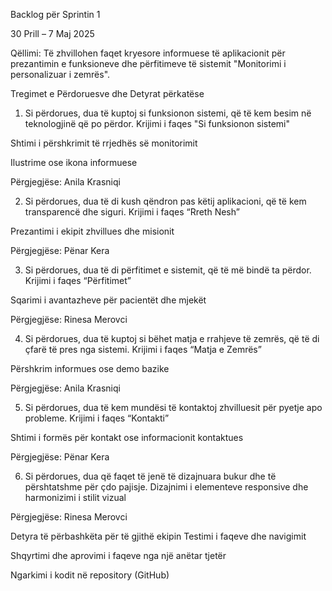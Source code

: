 Backlog për Sprintin 1

30 Prill – 7 Maj 2025

Qëllimi:
Të zhvillohen faqet kryesore informuese të aplikacionit për prezantimin e funksioneve dhe përfitimeve të sistemit "Monitorimi i personalizuar i zemrës".

Tregimet e Përdoruesve dhe Detyrat përkatëse
1. Si përdorues, dua të kuptoj si funksionon sistemi, që të kem besim në teknologjinë që po përdor.
Krijimi i faqes "Si funksionon sistemi"

Shtimi i përshkrimit të rrjedhës së monitorimit

Ilustrime ose ikona informuese

Përgjegjëse: Anila Krasniqi

2. Si përdorues, dua të di kush qëndron pas këtij aplikacioni, që të kem transparencë dhe siguri.
Krijimi i faqes “Rreth Nesh”

Prezantimi i ekipit zhvillues dhe misionit

Përgjegjëse: Pënar Kera

3. Si përdorues, dua të di përfitimet e sistemit, që të më bindë ta përdor.
Krijimi i faqes “Përfitimet”

Sqarimi i avantazheve për pacientët dhe mjekët

Përgjegjëse: Rinesa Merovci

4. Si përdorues, dua të kuptoj si bëhet matja e rrahjeve të zemrës, që të di çfarë të pres nga sistemi.
Krijimi i faqes “Matja e Zemrës”

Përshkrim informues ose demo bazike

Përgjegjëse: Anila Krasniqi

5. Si përdorues, dua të kem mundësi të kontaktoj zhvilluesit për pyetje apo probleme.
Krijimi i faqes “Kontakti”

Shtimi i formës për kontakt ose informacionit kontaktues

Përgjegjëse: Pënar Kera

6. Si përdorues, dua që faqet të jenë të dizajnuara bukur dhe të përshtatshme për çdo pajisje.
Dizajnimi i elementeve responsive dhe harmonizimi i stilit vizual

Përgjegjëse: Rinesa Merovci

Detyra të përbashkëta për të gjithë ekipin
Testimi i faqeve dhe navigimit

Shqyrtimi dhe aprovimi i faqeve nga një anëtar tjetër

Ngarkimi i kodit në repository (GitHub)
